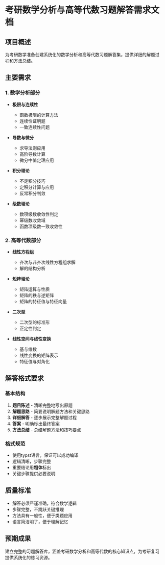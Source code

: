 # 考研数学分析与高等代数习题解答需求文档

## 项目概述
为考研数学准备创建系统化的数学分析和高等代数习题解答集，提供详细的解题过程和方法总结。

## 主要需求

### 1. 数学分析部分
- **极限与连续性**
  - 函数极限的计算方法
  - 连续性证明题
  - 一致连续性问题
  
- **导数与微分**
  - 求导法则应用
  - 高阶导数计算
  - 微分中值定理应用
  
- **积分理论**
  - 不定积分技巧
  - 定积分计算与应用
  - 反常积分判敛
  
- **级数理论**
  - 数项级数收敛性判定
  - 幂级数收敛域
  - 函数项级数一致收敛性

### 2. 高等代数部分
- **线性方程组**
  - 齐次与非齐次线性方程组求解
  - 解的结构分析
  
- **矩阵理论**
  - 矩阵运算与性质
  - 矩阵的秩与逆矩阵
  - 矩阵的特征值与特征向量
  
- **二次型**
  - 二次型的标准形
  - 正定性判定
  
- **线性空间与线性变换**
  - 基与维数
  - 线性变换的矩阵表示
  - 特征值与对角化

## 解答格式要求

### 基本结构
1. **题目陈述** - 清晰完整地写出原题
2. **解题思路** - 简要说明解题方法和关键思路
3. **详细解答** - 逐步展示完整解题过程
4. **答案** - 明确标出最终答案
5. **方法总结** - 总结解题方法和技巧要点

### 格式规范
- 使用typst语言，保证可以成功编译
- 逻辑清晰，步骤完整
- 重要结论用**粗体**标出
- 关键步骤提供必要说明

## 质量标准
- 解答必须严谨准确，符合数学逻辑
- 步骤完整，不跳跃关键推理
- 方法具有一般性，便于类题应用
- 语言简洁明了，便于理解记忆



## 预期成果
建立完整的习题解答库，涵盖考研数学分析和高等代数的核心知识点，为考研复习提供系统化的练习资源。